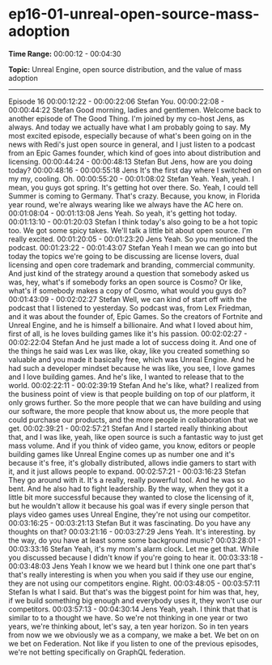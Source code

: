 # ep16-01-unreal-open-source-mass-adoption

**Time Range:** 00:00:12 - 00:04:30

**Topic:** Unreal Engine, open source distribution, and the value of mass adoption

---
Episode 16
00:00:12:22 - 00:00:22:06
Stefan
You.
00:00:22:08 - 00:00:44:22
Stefan
Good morning, ladies and gentlemen. Welcome back to another episode of The Good Thing. I'm
joined by my co-host Jens, as always. And today we actually have what I am probably going to
say. My most excited episode, especially because of what's been going on in the news with
Redi's just open source in general, and I just listen to a podcast from an Epic Games founder,
which kind of goes into about distribution and licensing.
00:00:44:24 - 00:00:48:13
Stefan
But Jens, how are you doing today?
00:00:48:16 - 00:00:55:18
Jens
It's the first day where I switched on my my, cooling. Oh.
00:00:55:20 - 00:01:08:02
Stefan
Yeah. Yeah, yeah. I mean, you guys got spring. It's getting hot over there. So. Yeah, I could tell
Summer is coming to Germany. That's crazy. Because, you know, in Florida year round, we're
always wearing like we always have the AC here on.
00:01:08:04 - 00:01:13:08
Jens
Yeah. So yeah, it's getting hot today.
00:01:13:10 - 00:01:20:03
Stefan
I think today's also going to be a hot topic too. We got some spicy takes. We'll talk a little bit
about open source. I'm really excited.
00:01:20:05 - 00:01:23:20
Jens
Yeah. So you mentioned the podcast.
00:01:23:22 - 00:01:43:07
Stefan
Yeah I mean we can go into but today the topics we're going to be discussing are license lovers,
dual licensing and open core trademark and branding, commercial community. And just kind of
the strategy around a question that somebody asked us was, hey, what's if somebody forks an
open source is Cosmo? Or like, what's if somebody makes a copy of Cosmo, what would you
guys do?
00:01:43:09 - 00:02:02:27
Stefan
Well, we can kind of start off with the podcast that I listened to yesterday. So podcast was, from
Lex Friedman, and it was about the founder of, Epic Games. So the creators of Fortnite and
Unreal Engine, and he is himself a billionaire. And what I loved about him, first of all, is he loves
building games like it's his passion.
00:02:02:27 - 00:02:22:04
Stefan
And he just made a lot of success doing it. And one of the things he said was Lex was like,
okay, like you created something so valuable and you made it basically free, which was Unreal
Engine. And he had such a developer mindset because he was like, you see, I love games and I
love building games. And he's like, I wanted to release that to the world.
00:02:22:11 - 00:02:39:19
Stefan
And he's like, what? I realized from the business point of view is that people building on top of
our platform, it only grows further. So the more people that we can have building and using our
software, the more people that know about us, the more people that could purchase our
products, and the more people in collaboration that we get.
00:02:39:21 - 00:02:57:21
Stefan
And I started really thinking about that, and I was like, yeah, like open source is such a fantastic
way to just get mass volume. And if you think of video game, you know, editors or people
building games like Unreal Engine comes up as number one and it's because it's free, it's
globally distributed, allows indie gamers to start with it, and it just allows people to expand.
00:02:57:21 - 00:03:16:23
Stefan
They go around with it. It's a really, really powerful tool. And he was so bent. And he also had to
fight leadership. By the way, when they got it a little bit more successful because they wanted to
close the licensing of it, but he wouldn't allow it because his goal was if every single person that
plays video games uses Unreal Engine, they're not using our competitor.
00:03:16:25 - 00:03:21:13
Stefan
But it was fascinating. Do you have any thoughts on that?
00:03:21:16 - 00:03:27:29
Jens
Yeah. It's interesting. by the way, do you have at least some some background music?
00:03:28:01 - 00:03:33:16
Stefan
Yeah, it's my mom's alarm clock. Let me get that. While you discussed because I didn't know if
you're going to hear it.
00:03:33:18 - 00:03:48:03
Jens
Yeah I know we we heard but I think one one part that's that's really interesting is when you
when you said if they use our engine, they are not using our competitors engine. Right.
00:03:48:05 - 00:03:57:11
Stefan
Is what I said. But that's was the biggest point for him was that, hey, if we build something big
enough and everybody uses it, they won't use our competitors.
00:03:57:13 - 00:04:30:14
Jens
Yeah, yeah. I think that that is similar to to a thought we have. So we're not thinking in one year
or two years, we're thinking about, let's say, a ten year horizon. So in ten years from now we we
obviously we as a company, we make a bet. We bet on on we bet on Federation. Not like if you
listen to one of the previous episodes, we're not betting specifically on GraphQL federation.